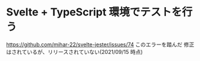 # Svelte + TypeScript 環境でテストを行う

https://github.com/mihar-22/svelte-jester/issues/74
このエラーを踏んだ
修正はされているが、リリースされていない(2021/09/15 時点)
